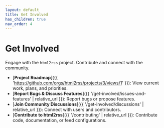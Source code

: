 ```yaml
---
layout: default
title: Get Involved
has_children: true
nav_order: 4
---
```


# Get Involved

Engage with the `html2rss` project. Contribute and connect with the community.

- [**Project Roadmap**]({{ 'https://github.com/orgs/html2rss/projects/3/views/1' }}): View current work, plans, and priorities.
- [**Report Bugs & Discuss Features**]({{ '/get-involved/issues-and-features' | relative_url }}): Report bugs or propose features.
- [**Join Community Discussions**]({{ '/get-involved/discussions' | relative_url }}): Connect with users and contributors.
- [**Contribute to html2rss**]({{ '/contributing' | relative_url }}): Contribute code, documentation, or feed configurations.

